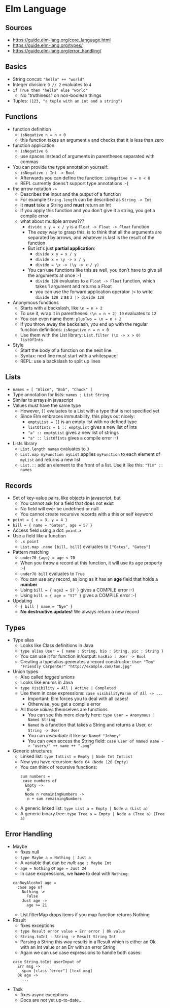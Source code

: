 # Elm Language

## Sources
* https://guide.elm-lang.org/core_language.html
* https://guide.elm-lang.org/types/
* https://guide.elm-lang.org/error_handling/

## Basics
* String concat: `"hello" ++ "world"`
* Integer division: `9 // 2` evaluates to `4`
* `if True then "hello" else "world"`
  * No "truthiness" on non-boolean things
* Tuples: `(123, "a tuple with an int and a string")`

## Functions
* function definition
  * `isNegative n = n < 0`
  * this function takes an argument `n` and checks that it is less than zero
* function application
  * `isNegative 6`
  * use spaces instead of arguments in parentheses separated with commas
* You can provide the type annotation yourself:
  * `isNegative : Int -> Bool`
  * Afterwards you can define the function: `isNegative n = n < 0`
  * REPL currently doens't support type annotations :-(
* the arrow notation `->`
  * Describes the input and the output of a function
  * For example `String.length` can be described as `String -> Int`
  * It __must__ take a String and __must__ return an Int
  * If you apply this function and you don't give it a string, you get a compile error
  * what about multiple arrows???
    * `divide x y = x / y` is a `Float -> Float -> Float` function
    * The _easy_ way to grasp this, is to think that all the arguments are separated by arrows, and whatever is last is the result of the function
    * But ist's just __partial application__:
      * `divide x y = x / y`
      * `divide x = \y -> x / y`
      * `divide = \x -> (\y -> x / y)`
    * You can use functions like this as well, you don't have to give all the arguments at once :-)
      * `divide 128` evaluates to a `Float -> Float` function, which takes 1 argument and returns a Float
      * you can use the forward application operator `|>` to write `divide 128 2` as `2 |> divide 128`
* Anonymous functions
  * Starts with a backslash, like `\n = n + 2`
  * To use it, wrap it in parentheses: `(\n = n + 2) 10` evaluates to `12`
  * You can even name them: `plusTwo = \n = n + 2`
  * If you throw away the backslash, you end up with the regular function definitions: `isNegative n = n < 0`
  * Use them with the List library: `List.filter (\x -> x > 0) listOfInts`
* Style
  * Start the body of a function on the next line
  * Syntax: next line must start with a whitespace!
  * REPL: use a backslash to split up lines

## Lists
* `names = [ "Alice", "Bob", "Chuck" ]`
* Type annotation for lists: `names : List String`
* Similar to arrays in javascript
* Values must have the same type
  * However, `[]` evaluates to a List with a type that is not specified yet
  * Since Elm embraces immutability, this plays out nicely:
    * `emptyList = []` is an empty list with no defined type
    * `listOfInts = 1 :: emptyList` gives a new list of ints
    * `"a" :: emptyList` gives a new list of strings
    * `"a" :: listOfInts` gives a compile error :-)
* Lists library
  * `List.length names` evaluates to `3`
  * `List.map myFunction myList` applies `myFunction` to each element of `myList` and returns a new list
  * `List.::` add an element to the front of a list. Use it like this: `"Tim" :: names`

## Records
* Set of key-value pairs, like objects in javascript, but
  * You cannot ask for a field that does not exist
  * No field will ever be undefined or null
  * You cannot create recursive records with a this or self keyword
* `point = { x = 3, y = 4 }`
* `bill = { name = "Gates", age = 57 }`
* Access field using a dot: `point.x`
* Use a field like a function
  * `.x point`
  * `List.map .name [bill, bill]` evaluates to `["Gates", "Gates"]`
* Pattern matching
  * `under70 {age} = age < 70`
  * When you throw a record at this function, it will use its age property :-)
  * `under70 bill` evaluates to `True`
  * You can use any record, as long as it has an __age__ field that holds a __number__
  * Using `bill = { age2 = 57 }` gives a COMPILE error :-)
  * Using `bill = { age = "57" }` gives a COMPILE error :-)
* Updating
  * `{ bill | name = "Nye" }`
  * __No destructive updates!__ We always return a new record

## Types    
* Type alias
  * Looks like Class definitions in Java
  * `type alias User = { name : String, bio : String, pic : String }`
  * You can use it for function in/output: `hasBio : User -> Bool`
  * Creating a type alias generates a record constructor: `User "Tom" "Friendly Carpenter" "http://example.com/tom.jpg"`
* Union types
  * Also called _tagged unions_
  * Looks like enums in Java
  * `type Visibility = All | Active | Completed`
  * Use them in case expressions: `case visibilityParam of All -> ...`
    * Important: Elm forces you to deal with all cases!
    * Otherwise, you get a compile error 
  * All those _values_ themselves are functions
    * You can see this more clearly here: `type User = Anonymous | Named String`
    * `Named` is a function that takes a String and returns a User, or `String -> User`
    * You can _instantiate_ it like so: `Named "Johnny"`
    * You can even access the String field: `case user of Named name -> "users/" ++ name ++ ".png"`
* Generic structures
  * Linked list: `type IntList = Empty | Node Int IntList`
  * Now you have recursion: `Node 64 (Node 128 Empty)`
  * You can think of recursive functions:
    ```
    sum numbers =
     case numbers of
      Empty ->
       0
      Node n remainingNumbers ->
       n + sum remainingNumbers
    ```
  * A generic linked list: `type List a = Empty | Node a (List a)`
  * A generic binary tree: `type Tree a = Empty | Node a (Tree a) (Tree a)`

## Error Handling
* Maybe
  * fixes null
  * `type Maybe a = Nothing | Just a`
  * A variable that can be _null_: `age : Maybe Int`
  * `age = Nothing` or `age = Just 24`
  * In case excpressions, we __have__ to deal with `Nothing`:
  ```
  canBuyAlcohol age =
    case age of
      Nothing ->
        False
      Just age ->
        age >= 21
  ```
  * List.filterMap drops items if you map function returns Nothing
* Result
  * fixes exceptions
  * `type Result error value = Err error | Ok value`
  * `String.toInt : String -> Result String Int`
  * Parsing a String this way results in a Result which is either an Ok with an Int value or an Err with an error String
  * Again we can use case expressions to handle both cases:
  ```
  case String.toInt userInput of
    Err msg ->
      span [class "error"] [text msg]
    Ok age -> 
      ...
  ```
* Task
  * fixes async exceptions
  * Docs are not yet up-to-date...